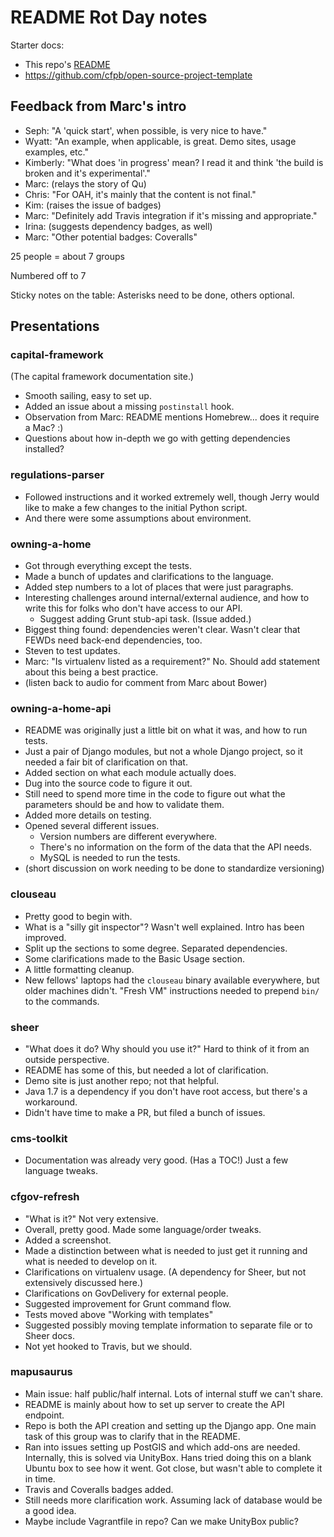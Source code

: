 # README Rot Day notes


Starter docs:

- This repo's [README](README.md)
- <https://github.com/cfpb/open-source-project-template>


## Feedback from Marc's intro

- Seph: "A 'quick start', when possible, is very nice to have."
- Wyatt: "An example, when applicable, is great.
  Demo sites, usage examples, etc."
- Kimberly: "What does 'in progress' mean? I read it and think
  'the build is broken and it's experimental'."
- Marc: (relays the story of Qu)
- Chris: "For OAH, it's mainly that the content is not final."
- Kim: (raises the issue of badges)
- Marc: "Definitely add Travis integration if it's missing and appropriate."
- Irina: (suggests dependency badges, as well)
- Marc: "Other potential badges: Coveralls"

25 people = about 7 groups

Numbered off to 7

Sticky notes on the table: Asterisks need to be done, others optional.


## Presentations

### capital-framework

(The capital framework documentation site.)

- Smooth sailing, easy to set up.
- Added an issue about a missing `postinstall` hook.
- Observation from Marc: README mentions Homebrew... does it require a Mac? :)
- Questions about how in-depth we go with getting dependencies installed?

### regulations-parser

- Followed instructions and it worked extremely well,
  though Jerry would like to make a few changes to the initial Python script.
- And there were some assumptions about environment.

### owning-a-home

- Got through everything except the tests.
- Made a bunch of updates and clarifications to the language.
- Added step numbers to a lot of places that were just paragraphs.
- Interesting challenges around internal/external audience,
  and how to write this for folks who don't have access to our API.
  - Suggest adding Grunt stub-api task. (Issue added.)
- Biggest thing found: dependencies weren't clear. Wasn't clear that FEWDs need
  back-end dependencies, too.
- Steven to test updates.
- Marc: "Is virtualenv listed as a requirement?" No.
  Should add statement about this being a best practice.
- (listen back to audio for comment from Marc about Bower)

### owning-a-home-api

- README was originally just a little bit on what it was, and how to run tests.
- Just a pair of Django modules, but not a whole Django project, so it needed
  a fair bit of clarification on that.
- Added section on what each module actually does.
- Dug into the source code to figure it out.
- Still need to spend more time in the code to figure out what the parameters
  should be and how to validate them.
- Added more details on testing.
- Opened several different issues.
  - Version numbers are different everywhere.
  - There's no information on the form of the data that the API needs.
  - MySQL is needed to run the tests.
- (short discussion on work needing to be done to standardize versioning)

### clouseau

- Pretty good to begin with.
- What is a "silly git inspector"? Wasn't well explained.
  Intro has been improved.
- Split up the sections to some degree. Separated dependencies.
- Some clarifications made to the Basic Usage section.
- A little formatting cleanup.
- New fellows' laptops had the `clouseau` binary available everywhere,
  but older machines didn't. "Fresh VM" instructions needed to prepend `bin/`
  to the commands.

### sheer

- "What does it do? Why should you use it?" Hard to think of it
  from an outside perspective.
- README has some of this, but needed a lot of clarification.
- Demo site is just another repo; not that helpful.
- Java 1.7 is a dependency if you don't have root access,
  but there's a workaround.
- Didn't have time to make a PR, but filed a bunch of issues.

### cms-toolkit

- Documentation was already very good. (Has a TOC!) Just a few language tweaks.

### cfgov-refresh

- "What is it?" Not very extensive.
- Overall, pretty good. Made some language/order tweaks.
- Added a screenshot.
- Made a distinction between what is needed to just get it running and what
  is needed to develop on it.
- Clarifications on virtualenv usage. (A dependency for Sheer, but not
  extensively discussed here.)
- Clarifications on GovDelivery for external people.
- Suggested improvement for Grunt command flow.
- Tests moved above "Working with templates"
- Suggested possibly moving template information to separate file or to
  Sheer docs.
- Not yet hooked to Travis, but we should.

### mapusaurus

- Main issue: half public/half internal. Lots of internal stuff we can't share.
- README is mainly about how to set up server to create the API endpoint.
- Repo is both the API creation and setting up the Django app.
  One main task of this group was to clarify that in the README.
- Ran into issues setting up PostGIS and which add-ons are needed.
  Internally, this is solved via UnityBox.
  Hans tried doing this on a blank Ubuntu box to see how it went. Got close,
  but wasn't able to complete it in time.
- Travis and Coveralls badges added.
- Still needs more clarification work.
  Assuming lack of database would be a good idea.
- Maybe include Vagrantfile in repo? Can we make UnityBox public?
